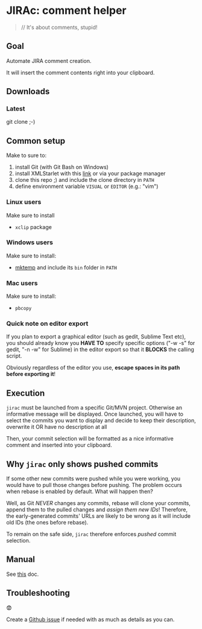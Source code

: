 # JIRAc: comment helper

> // It's about comments, stupid!

## Goal

Automate JIRA comment creation.

It will insert the comment contents right into your clipboard.

## Downloads


### Latest

git clone ;-)

## Common setup

Make to sure to:

 1. install Git (with Git Bash on Windows) 
 1. install XMLStarlet with this [link](http://xmlstar.sourceforge.net/download.php) or via your package manager
 1. clone this repo ;) and include the clone directory in `PATH`
 1. define environment variable `VISUAL` or `EDITOR` (e.g.: "vim")

### Linux users

Make sure to install 

 * `xclip` package

### Windows users

Make sure to install:

 * [mktemp](http://gnuwin32.sourceforge.net/packages/mktemp.htm) and include its `bin` folder in `PATH`

### Mac users

Make sure to install:

 * `pbcopy`


### Quick note on editor export

If you plan to export a graphical editor (such as gedit, Sublime Text etc), you should already know you **HAVE TO** specify specific options ("-w -s" for gedit, "-n -w" for Sublime) in the editor export so that it **BLOCKS** the calling script.

Obviously regardless of the editor you use, **escape spaces in its path before exporting it**!


## Execution

`jirac` must be launched from a specific Git/MVN project. Otherwise an informative message will be displayed.
Once launched, you will have to select the commits you want to display and decide to keep their description, overwrite it OR have no description at all

Then, your commit selection will be formatted as a nice informative comment and inserted into your clipboard.

## Why `jirac` only shows pushed commits

If some other new commits were pushed while you were working, you would have to pull those changes before pushing.
The problem occurs when rebase is enabled by default. What will happen then?

Well, as Git *NEVER* changes any commits, rebase will clone your commits, append them to the pulled changes and *assign them new IDs*!
Therefore, the early-generated commits' URLs are likely to be wrong as it will include old IDs (the ones before rebase).

To remain on the safe side, `jirac` therefore enforces *pushed* commit selection.

## Manual

See [this](http://ihommani.gitbooks.io/jirac-guide/) doc.

## Troubleshooting

:fearful:

Create a [Github issue](https://github.com/jirac/jirac/issues) if needed with as much as details as you can.



